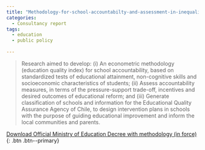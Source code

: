```yaml
---
title: "Methodology-for-school-accountabilty-and-assessment-in-inequality-contexts-in-Chile"
categories:
  - Consultancy report
tags:
  - education 
  - public policy
  
---
```

> Research aimed to develop: (i) An econometric methodology (education quality index) for school accountability, based on standardized tests of educational attainment, non-cognitive skills and socioeconomic characteristics of students; (ii) Assess accountability measures, in terms of the pressure-support trade-off, incentives and desired outcomes of educational reform; and (iii) Generate classification of schools and information for the Educational Quality Assurance Agency of Chile, to design intervention plans in schools with the purpose of guiding educational improvement and inform the local communities and parents.

[Download Official Ministry of Education Decree with methodology (in force)](https://bcn.cl/3egtr){: .btn .btn--primary}
